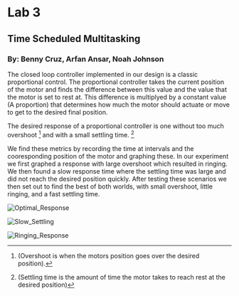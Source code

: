 # Lab 3

## Time Scheduled Multitasking

### By: Benny Cruz, Arfan Ansar, Noah Johnson

The closed loop controller implemented in our design is a classic
proportional control. The proportional controller takes the current
position of the motor and finds the difference between this value and
the value that the motor is set to rest at. This difference is
multiplyed by a constant value (A proportion) that determines how much
the motor should actuate or move to get to the desired final position.

The desired response of a proportional controller is one without too
much overshoot [^1] and with a small settling time. [^2]

We find these metrics by recording the time at intervals and the
cooresponding position of the motor and graphing these. In our
experiment we first graphed a response with large overshoot which
resulted in ringing. We then found a slow response time where the
settling time was large and did not reach the desired position quickly.
After testing these scenarios we then set out to find the best of both
worlds, with small overshoot, little ringing, and a fast settling time.

[^1]: (Overshoot is when the motors position goes over the desired
    position).

[^2]: (Settling time is the amount of time the motor takes to reach rest
    at the desired position)

![Optimal_Response](Optimal_Response.png)

![Slow_Settling](Slow_Settling.png)

![Ringing_Response](Ringing_Response.png)
